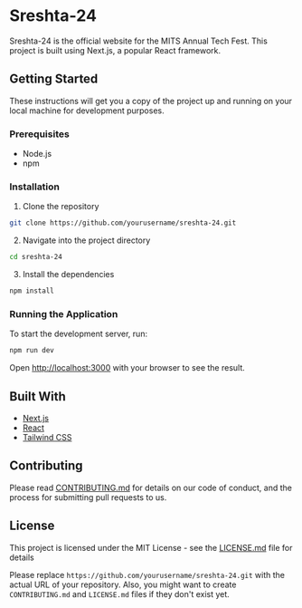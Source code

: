 # Sreshta-24

Sreshta-24 is the official website for the MITS Annual Tech Fest. This project is built using Next.js, a popular React framework.

## Getting Started

These instructions will get you a copy of the project up and running on your local machine for development purposes.

### Prerequisites

- Node.js
- npm

### Installation

1. Clone the repository

```sh
git clone https://github.com/yourusername/sreshta-24.git
```

2. Navigate into the project directory

```sh
cd sreshta-24
```

3. Install the dependencies

```sh
npm install
```

### Running the Application

To start the development server, run:

```sh
npm run dev
```

Open [http://localhost:3000](http://localhost:3000) with your browser to see the result.

## Built With

- [Next.js](https://nextjs.org/)
- [React](https://reactjs.org/)
- [Tailwind CSS](https://tailwindcss.com/)

## Contributing

Please read [CONTRIBUTING.md](CONTRIBUTING.md) for details on our code of conduct, and the process for submitting pull requests to us.

## License

This project is licensed under the MIT License - see the [LICENSE.md](LICENSE.md) file for details

Please replace `https://github.com/yourusername/sreshta-24.git` with the actual URL of your repository. Also, you might want to create `CONTRIBUTING.md` and `LICENSE.md` files if they don't exist yet.